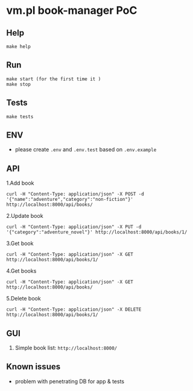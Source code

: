 # vm.pl book-manager PoC
## Help
```shell script
make help
```

## Run
```shell script
make start (for the first time it )
make stop
```

## Tests
```shell script
make tests
```

## ENV
- please create `.env` and `.env.test` based on
`.env.example`

## API
1.Add book
```shell script
curl -H "Content-Type: application/json" -X POST -d '{"name":"adventure","category":"non-fiction"}' http://localhost:8000/api/books/
```
2.Update book
```shell script
curl -H "Content-Type: application/json" -X PUT -d '{"category":"adventure_novel"}' http://localhost:8000/api/books/1/
```

3.Get book
```shell script
curl -H "Content-Type: application/json" -X GET http://localhost:8000/api/books/1/
```

4.Get books
```shell script
curl -H "Content-Type: application/json" -X GET http://localhost:8000/api/books/
```
5.Delete book
```shell script
curl -H "Content-Type: application/json" -X DELETE http://localhost:8000/api/books/1/
```

## GUI
1. Simple book list: `http://localhost:8000/`

## Known issues
- problem with penetrating DB for app & tests
